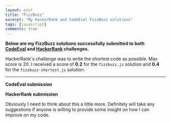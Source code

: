 ```yaml
---
layout: post
title: "FizzBuzz"
excerpt: "My HackerRank and CodeEval FizzBuzz solutions"
tags: [javascript]
comments: true
---
```


**Below are my FizzBuzz solutions successfully submitted to both [CodeEval](https://www.codeeval.com/) and [HackerRank](https://www.hackerrank.com/) challenges.**

HackerRank's challenge was to write the shortest code as possible. Max score is 20. I received a score of **0.2** for the `fizzbuzz.js` solution and **0.4** for the `fizzbuzz-shortest.js` solution.

---

**CodeEval submission**
<script src="https://gist.github.com/greggnakamura/2e1524ccb74dcaf6b086.js?file=fizzbuzz.js"></script>

**HackerRank submission**
<script src="https://gist.github.com/greggnakamura/2e1524ccb74dcaf6b086.js?file=fizzbuzz-shortest.js"></script>

Obviously I need to think about this a little more. Definitely will take any suggestions if anyone is willing to provide some insight on how I can improve on my code.
